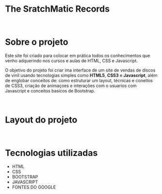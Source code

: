 # The SratchMatic Records
<br>

# Sobre o projeto 
 Este site foi criado para colocar em prática todos os conhecimentos que venho adquerindo nos cursos e aulas de HTML, CSS e Javascript.

O objetivo do projeto foi criar ima interface de um site de vendas de discos de vinil usando tecnologias simples como **HTML5**, **CSS3** e **Javascript**, além de englobar conceitos de: como estruturar um layout, técnicas e coneitos de CSS3, criação de animaçoes e interações com o usuarios com Javascript e conceitos basicos de Bootstrap.

<br>

# Layout do projeto 



<br>

# Tecnologias utilizadas 

- HTML
- CSS
- BOOTSTRAP
- JAVASCRIPT
- FONTES DO GOOGLE
